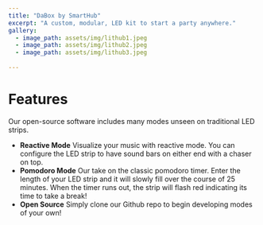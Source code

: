 ```yaml
---
title: "DaBox by SmartHub"
excerpt: "A custom, modular, LED kit to start a party anywhere."
gallery:
  - image_path: assets/img/lithub1.jpeg
  - image_path: assets/img/lithub2.jpeg
  - image_path: assets/img/lithub3.jpeg
   
---
```


# Features
Our open-source software includes many modes unseen on traditional LED strips.
* **Reactive Mode** Visualize your music with reactive mode. You can configure the LED strip to have sound bars on either end with a chaser on top. 
* **Pomodoro Mode** Our take on the classic pomodoro timer. Enter the length of your LED strip and it will slowly fill over the course of 25 minutes. When the timer runs out, the strip will flash red indicating its time to take a break!
* **Open Source** Simply clone our Github repo to begin developing modes of your own!
